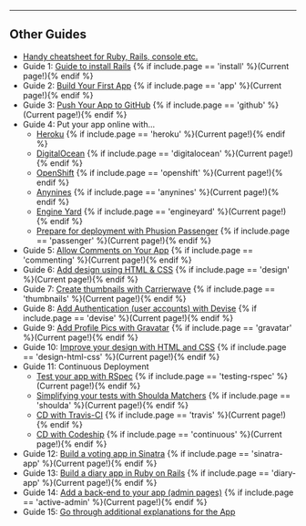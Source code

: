 <hr>

## Other Guides

* [Handy cheatsheet for Ruby, Rails, console etc.](http://www.pragtob.info/rails-beginner-cheatsheet/)
* Guide 1: [Guide to install Rails](/install) {% if include.page == 'install' %}(Current page!){% endif %}
* Guide 2: [Build Your First App](/app) {% if include.page == 'app' %}(Current page!){% endif %}
* Guide 3: [Push Your App to GitHub](/github) {% if include.page == 'github' %}(Current page!){% endif %}
* Guide 4: Put your app online with...
  - [Heroku](/heroku) {% if include.page == 'heroku' %}(Current page!){% endif %}
  - [DigitalOcean](/digitalocean) {% if include.page == 'digitalocean' %}(Current page!){% endif %}
  - [OpenShift](/openshift) {% if include.page == 'openshift' %}(Current page!){% endif %}
  - [Anynines](/anynines) {% if include.page == 'anynines' %}(Current page!){% endif %}
  - [Engine Yard](/engineyard) {% if include.page == 'engineyard' %}(Current page!){% endif %}
  - [Prepare for deployment with Phusion Passenger](/passenger) {% if include.page == 'passenger' %}(Current page!){% endif %}
* Guide 5: [Allow Comments on Your App](/commenting) {% if include.page == 'commenting' %}(Current page!){% endif %}
* Guide 6: [Add design using HTML &amp; CSS](/design) {% if include.page == 'design' %}(Current page!){% endif %}
* Guide 7: [Create thumbnails with Carrierwave](/thumbnails) {% if include.page == 'thumbnails' %}(Current page!){% endif %}
* Guide 8: [Add Authentication (user accounts) with Devise](/devise) {% if include.page == 'devise' %}(Current page!){% endif %}
* Guide 9: [Add Profile Pics with Gravatar](/gravatar) {% if include.page == 'gravatar' %}(Current page!){% endif %}
* Guide 10: [Improve your design with HTML and CSS](/design-html-css) {% if include.page == 'design-html-css' %}(Current page!){% endif %}
* Guide 11: Continuous Deployment
  - [Test your app with RSpec](testing-rspec) {% if include.page == 'testing-rspec' %}(Current page!){% endif %}
  - [Simplifying your tests with Shoulda Matchers](testing-shoulda-matchers) {% if include.page == 'shoulda' %}(Current page!){% endif %}
  - [CD with Travis-CI](/continuous-travis) {% if include.page == 'travis' %}(Current page!){% endif %}
  - [CD with Codeship](/continuous) {% if include.page == 'continuous' %}(Current page!){% endif %}
* Guide 12: [Build a voting app in Sinatra](/sinatra-app) {% if include.page == 'sinatra-app' %}(Current page!){% endif %}
* Guide 13: [Build a diary app in Ruby on Rails](diary-app) {% if include.page == 'diary-app' %}(Current page!){% endif %}
* Guide 14: [Add a back-end to your app (admin pages)](/backend-with-active-admin) {% if include.page == 'active-admin' %}(Current page!){% endif %}
* Guide 15: [Go through additional explanations for the App](https://github.com/lbain/railsgirls)
